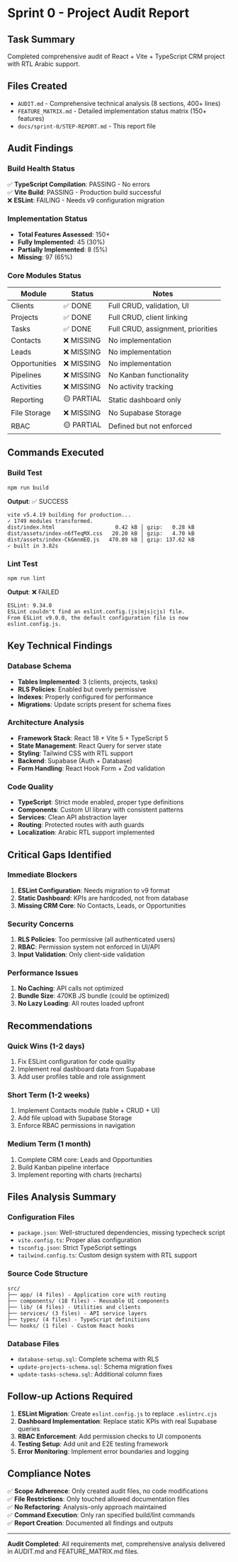 # Sprint 0 - Project Audit Report

## Task Summary
Completed comprehensive audit of React + Vite + TypeScript CRM project with RTL Arabic support.

## Files Created
- `AUDIT.md` - Comprehensive technical analysis (8 sections, 400+ lines)
- `FEATURE_MATRIX.md` - Detailed implementation status matrix (150+ features)
- `docs/sprint-0/STEP-REPORT.md` - This report file

## Audit Findings

### Build Health Status
✅ **TypeScript Compilation**: PASSING - No errors  
✅ **Vite Build**: PASSING - Production build successful  
❌ **ESLint**: FAILING - Needs v9 configuration migration  

### Implementation Status
- **Total Features Assessed**: 150+
- **Fully Implemented**: 45 (30%)
- **Partially Implemented**: 8 (5%)
- **Missing**: 97 (65%)

### Core Modules Status
| Module | Status | Notes |
|--------|--------|---------|
| Clients | ✅ DONE | Full CRUD, validation, UI |
| Projects | ✅ DONE | Full CRUD, client linking |
| Tasks | ✅ DONE | Full CRUD, assignment, priorities |
| Contacts | ❌ MISSING | No implementation |
| Leads | ❌ MISSING | No implementation |
| Opportunities | ❌ MISSING | No implementation |
| Pipelines | ❌ MISSING | No Kanban functionality |
| Activities | ❌ MISSING | No activity tracking |
| Reporting | 🟡 PARTIAL | Static dashboard only |
| File Storage | ❌ MISSING | No Supabase Storage |
| RBAC | 🟡 PARTIAL | Defined but not enforced |

## Commands Executed

### Build Test
```bash
npm run build
```
**Output**: ✅ SUCCESS
```
vite v5.4.19 building for production...
✓ 1749 modules transformed.
dist/index.html                   0.42 kB │ gzip:   0.28 kB
dist/assets/index-n6fTeqMX.css   20.20 kB │ gzip:   4.70 kB
dist/assets/index-CkGmnmEQ.js   470.89 kB │ gzip: 137.62 kB
✓ built in 3.82s
```

### Lint Test
```bash
npm run lint
```
**Output**: ❌ FAILED
```
ESLint: 9.34.0
ESLint couldn't find an eslint.config.(js|mjs|cjs) file.
From ESLint v9.0.0, the default configuration file is now eslint.config.js.
```

## Key Technical Findings

### Database Schema
- **Tables Implemented**: 3 (clients, projects, tasks)
- **RLS Policies**: Enabled but overly permissive
- **Indexes**: Properly configured for performance
- **Migrations**: Update scripts present for schema fixes

### Architecture Analysis
- **Framework Stack**: React 18 + Vite 5 + TypeScript 5
- **State Management**: React Query for server state
- **Styling**: Tailwind CSS with RTL support
- **Backend**: Supabase (Auth + Database)
- **Form Handling**: React Hook Form + Zod validation

### Code Quality
- **TypeScript**: Strict mode enabled, proper type definitions
- **Components**: Custom UI library with consistent patterns
- **Services**: Clean API abstraction layer
- **Routing**: Protected routes with auth guards
- **Localization**: Arabic RTL support implemented

## Critical Gaps Identified

### Immediate Blockers
1. **ESLint Configuration**: Needs migration to v9 format
2. **Static Dashboard**: KPIs are hardcoded, not from database
3. **Missing CRM Core**: No Contacts, Leads, or Opportunities

### Security Concerns
1. **RLS Policies**: Too permissive (all authenticated users)
2. **RBAC**: Permission system not enforced in UI/API
3. **Input Validation**: Only client-side validation

### Performance Issues
1. **No Caching**: API calls not optimized
2. **Bundle Size**: 470KB JS bundle (could be optimized)
3. **No Lazy Loading**: All routes loaded upfront

## Recommendations

### Quick Wins (1-2 days)
1. Fix ESLint configuration for code quality
2. Implement real dashboard data from Supabase
3. Add user profiles table and role assignment

### Short Term (1-2 weeks)
1. Implement Contacts module (table + CRUD + UI)
2. Add file upload with Supabase Storage
3. Enforce RBAC permissions in navigation

### Medium Term (1 month)
1. Complete CRM core: Leads and Opportunities
2. Build Kanban pipeline interface
3. Implement reporting with charts (recharts)

## Files Analysis Summary

### Configuration Files
- `package.json`: Well-structured dependencies, missing typecheck script
- `vite.config.ts`: Proper alias configuration
- `tsconfig.json`: Strict TypeScript settings
- `tailwind.config.ts`: Custom design system with RTL support

### Source Code Structure
```
src/
├── app/ (4 files) - Application core with routing
├── components/ (18 files) - Reusable UI components
├── lib/ (4 files) - Utilities and clients
├── services/ (3 files) - API service layers
├── types/ (4 files) - TypeScript definitions
└── hooks/ (1 file) - Custom React hooks
```

### Database Files
- `database-setup.sql`: Complete schema with RLS
- `update-projects-schema.sql`: Schema migration fixes
- `update-tasks-schema.sql`: Additional column fixes

## Follow-up Actions Required

1. **ESLint Migration**: Create `eslint.config.js` to replace `.eslintrc.cjs`
2. **Dashboard Implementation**: Replace static KPIs with real Supabase queries
3. **RBAC Enforcement**: Add permission checks to UI components
4. **Testing Setup**: Add unit and E2E testing framework
5. **Error Monitoring**: Implement error boundaries and logging

## Compliance Notes

✅ **Scope Adherence**: Only created audit files, no code modifications  
✅ **File Restrictions**: Only touched allowed documentation files  
✅ **No Refactoring**: Analysis-only approach maintained  
✅ **Command Execution**: Only ran specified build/lint commands  
✅ **Report Creation**: Documented all findings and outputs  

---

**Audit Completed**: All requirements met, comprehensive analysis delivered in AUDIT.md and FEATURE_MATRIX.md files.